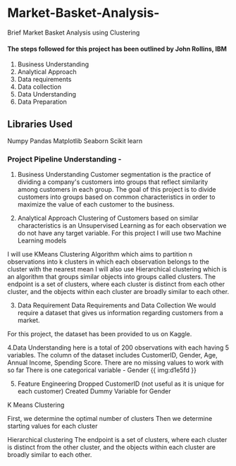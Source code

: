 # Market-Basket-Analysis-
Brief Market Basket Analysis using Clustering 


#### The steps followed for this project has been outlined by John Rollins, IBM

1. Business Understanding
2. Analytical Approach
3. Data requirements
4. Data collection
5. Data Understanding
6. Data Preparation

## Libraries Used
Numpy
Pandas
Matplotlib
Seaborn
Scikit learn

###  Project Pipeline Understanding - 

1. Business Understanding
Customer segmentation is the practice of dividing a company's customers into groups that reflect similarity among customers in each group. The goal of this project is to divide customers into groups based on common characteristics in order to maximize the value of each customer to the business.

2. Analytical Approach
Clustering of Customers based on similar characteristics is an Unsupervised Learning as for each observation we do not have any target variable. For this project I will use two Machine Learning models

I will use KMeans Clustering Algorithm which aims to partition n observations into k clusters in which each observation belongs to the cluster with the nearest mean
I will also use Hierarchical clustering which is an algorithm that groups similar objects into groups called clusters. The endpoint is a set of clusters, where each cluster is distinct from each other cluster, and the objects within each cluster are broadly similar to each other.

3. Data Requirement 
Data Requirements and Data Collection
We would require a dataset that gives us information regarding customers from a market.

For this project, the dataset has been provided to us on Kaggle.

4.Data Understanding 
here is a total of 200 observations with each having 5 variables.
The column of the dataset includes CustomerID, Gender, Age, Annual Income, Spending Score.
There are no missing values to work with so far 
There is one categorical variable - Gender {{ img:d1e5fd }}

5. Feature Engineering 
Dropped CustomerID (not useful as it is unique for each customer)
Created Dummy Variable for Gender

K Means Clustering

First, we determine the optimal number of clusters
Then we determine starting values for each cluster

Hierarchical clustering
The endpoint is a set of clusters, where each cluster is distinct from the other cluster, and the objects within each cluster are broadly similar to each other.

